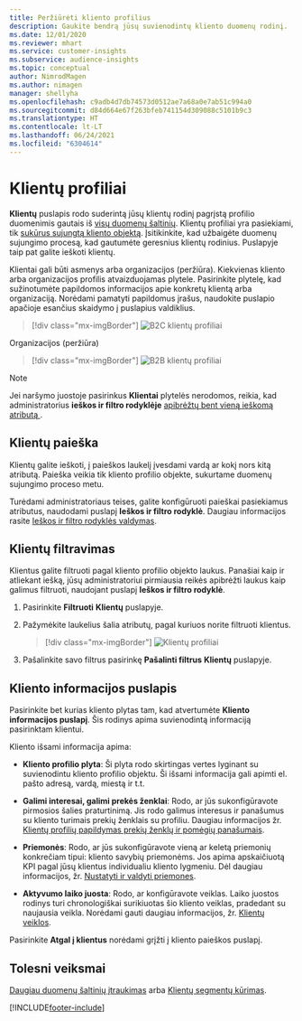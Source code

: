 ```yaml
---
title: Peržiūrėti kliento profilius
description: Gaukite bendrą jūsų suvienodintų kliento duomenų rodinį.
ms.date: 12/01/2020
ms.reviewer: mhart
ms.service: customer-insights
ms.subservice: audience-insights
ms.topic: conceptual
author: NimrodMagen
ms.author: nimagen
manager: shellyha
ms.openlocfilehash: c9adb4d7db74573d0512ae7a68a0e7ab51c994a0
ms.sourcegitcommit: d84d664e67f263bfeb741154d309088c5101b9c3
ms.translationtype: HT
ms.contentlocale: lt-LT
ms.lasthandoff: 06/24/2021
ms.locfileid: "6304614"
---
```

# <a name="customer-profiles"></a>Klientų profiliai

**Klientų** puslapis rodo suderintą jūsų klientų rodinį pagrįstą profilio duomenimis gautais iš [visų duomenų šaltinių](data-sources.md). Klientų profiliai yra pasiekiami, tik [sukūrus sujungtą kliento objektą](data-unification.md). Įsitikinkite, kad užbaigėte duomenų sujungimo procesą, kad gautumėte geresnius klientų rodinius. Puslapyje taip pat galite ieškoti klientų.

Klientai gali būti asmenys arba organizacijos (peržiūra). Kiekvienas kliento arba organizacijos profilis atvaizduojamas plytele. Pasirinkite plytelę, kad sužinotumėte papildomos informacijos apie konkretų klientą arba organizaciją. Norėdami pamatyti papildomus įrašus, naudokite puslapio apačioje esančius skaidymo į puslapius valdiklius.

> [!div class="mx-imgBorder"] 
> ![B2C klientų profiliai](media/profiles-customers.png "B2C klientų profiliai")

Organizacijos (peržiūra)
> [!div class="mx-imgBorder"] 
> ![B2B klientų profiliai](media/profile-customers-b2b.png "B2B klientų profiliai")

> [!NOTE]
> Jei naršymo juostoje pasirinkus **Klientai** plytelės nerodomos, reikia, kad administratorius **ieškos ir filtro rodyklėje** [apibrėžtų bent vieną ieškomą atributą ](search-filter-index.md).

## <a name="search-for-customers"></a>Klientų paieška

Klientų galite ieškoti, į paieškos laukelį įvesdami vardą ar kokį nors kitą atributą. Paieška veikia tik kliento profilio objekte, sukurtame duomenų sujungimo proceso metu.

Turėdami administratoriaus teises, galite konfigūruoti paieškai pasiekiamus atributus, naudodami puslapį **Ieškos ir filtro rodyklė**. Daugiau informacijos rasite [Ieškos ir filtro rodyklės valdymas](search-filter-index.md).

## <a name="filter-customers"></a>Klientų filtravimas

Klientus galite filtruoti pagal kliento profilio objekto laukus. Panašiai kaip ir atliekant iešką, jūsų administratoriui pirmiausia reikės apibrėžti laukus kaip galimus filtruoti, naudojant puslapį **Ieškos ir filtro rodyklė**.

1. Pasirinkite **Filtruoti**  **Klientų** puslapyje.

2. Pažymėkite laukelius šalia atributų, pagal kuriuos norite filtruoti klientus.

   > [!div class="mx-imgBorder"] 
   > ![Klientų profiliai](media/profiles-customers3.png "Klientų profiliai")

3. Pašalinkite savo filtrus pasirinkę **Pašalinti filtrus** **Klientų** puslapyje.

##  <a name="customer-details-page"></a>Kliento informacijos puslapis

Pasirinkite bet kurias kliento plytas tam, kad atvertumėte **Kliento informacijos puslapį**. Šis rodinys apima suvienodintą informaciją pasirinktam klientui.

Kliento išsami informacija apima:

-   **Kliento profilio plyta**: Ši plyta rodo skirtingas vertes lyginant su suvienodintu kliento profilio objektu. Ši išsami informacija gali apimti el. pašto adresą, vardą, miestą ir t.t. 

-   **Galimi interesai, galimi prekės ženklai**: Rodo, ar jūs sukonfigūravote pirmosios šalies praturtinimą. Jis rodo galimus interesus ir panašumus su kliento turimais prekių ženklais su profiliu. Daugiau informacijos žr. [Klientų profilių papildymas prekių ženklų ir pomėgių panašumais](enrichment-microsoft.md).

-   **Priemonės**: Rodo, ar jūs sukonfigūravote vieną ar keletą priemonių konkrečiam tipui: kliento savybių priemonėms. Jos apima apskaičiuotą KPI pagal jūsų klientus individualiu kliento lygmeniu. Dėl daugiau informacijos, žr. [Nustatyti ir valdyti priemones](measures.md).

-   **Aktyvumo laiko juosta**: Rodo, ar konfigūravote veiklas. Laiko juostos rodinys turi chronologiškai surikiuotas šio kliento veiklas, pradedant su naujausia veikla. Norėdami gauti daugiau informacijos, žr. [Klientų veiklos](activities.md).

Pasirinkite **Atgal į klientus** norėdami grįžti į kliento paieškos puslapį.

## <a name="next-steps"></a>Tolesni veiksmai

[Daugiau duomenų šaltinių įtraukimas](data-sources.md) arba [Klientų segmentų kūrimas](segments.md).


[!INCLUDE[footer-include](../includes/footer-banner.md)]
